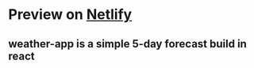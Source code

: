 # Preview on [Netlify](https://we4th3r.netlify.com/)

## weather-app is a simple 5-day forecast build in react
